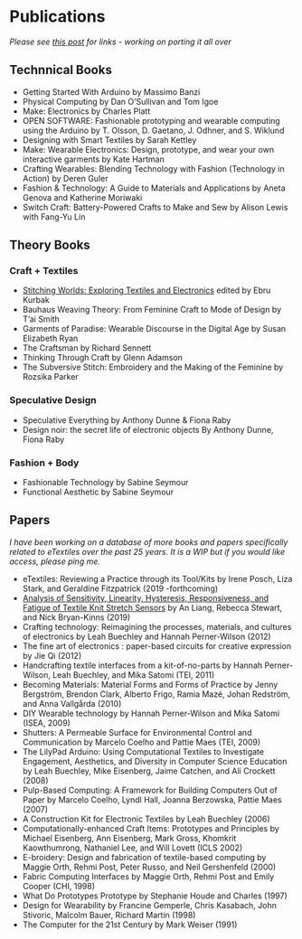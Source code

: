 # Publications
*Please see [this post](http://lizastark.com/compcraftfall2018/readings/) for links - working on porting it all over*

## Technnical Books
- Getting Started With Arduino by Massimo Banzi
- Physical Computing by Dan O’Sullivan and Tom Igoe
- Make: Electronics by Charles Platt
- OPEN SOFTWARE: Fashionable prototyping and wearable computing using the Arduino by T. Olsson, D. Gaetano, J. Odhner, and S. Wiklund
- Designing with Smart Textiles by Sarah Kettley
- Make: Wearable Electronics: Design, prototype, and wear your own interactive garments by Kate Hartman
- Crafting Wearables: Blending Technology with Fashion (Technology in Action) by Deren Guler
- Fashion & Technology: A Guide to Materials and Applications by Aneta Genova and Katherine Moriwaki
- Switch Craft: Battery-Powered Crafts to Make and Sew by Alison Lewis with Fang-Yu Lin

## Theory Books
### Craft + Textiles
- [Stitching Worlds: Exploring Textiles and Electronics](https://www.stitchingworlds.net/reflection-dissemination/book-stitching-worlds-exploring-textiles-and-electronics/) edited by Ebru Kurbak
- Bauhaus Weaving Theory: From Feminine Craft to Mode of Design by T’ai Smith
- Garments of Paradise: Wearable Discourse in the Digital Age by Susan Elizabeth Ryan
- The Craftsman by Richard Sennett
- Thinking Through Craft by Glenn Adamson
- The Subversive Stitch: Embroidery and the Making of the Feminine by Rozsika Parker

### Speculative Design
- Speculative Everything by Anthony Dunne & Fiona Raby
- Design noir: the secret life of electronic objects By Anthony Dunne, Fiona Raby

### Fashion + Body
- Fashionable Technology by Sabine Seymour
- Functional Aesthetic by Sabine Seymour

## Papers
*I have been working on a database of more books and papers specifically related to eTextiles over the past 25 years. It is a WIP but if you would like access, please ping me.*

- eTextiles: Reviewing a Practice through its Tool/Kits by Irene Posch, Liza Stark, and Geraldine Fitzpatrick (2019 -forthcoming)
- [Analysis of Sensitivity, Linearity, Hysteresis, Responsiveness, and Fatigue of Textile Knit Stretch Sensors](https://www.mdpi.com/1424-8220/19/16/3618) by An Liang, Rebecca Stewart, and Nick Bryan-Kinns (2019)
- Crafting technology: Reimagining the processes, materials, and cultures of electronics by Leah Buechley and Hannah Perner-Wilson (2012)
- The fine art of electronics : paper-based circuits for creative expression by Jie Qi (2012)
- Handcrafting textile interfaces from a kit-of-no-parts by Hannah Perner-Wilson, Leah Buechley, and Mika Satomi (TEI, 2011)
- Becoming Materials: Material Forms and Forms of Practice by Jenny Bergström, Brendon Clark, Alberto Frigo, Ramia Mazé, Johan Redström, and Anna Vallgårda (2010)
- DIY Wearable technology by Hannah Perner-Wilson and Mika Satomi (ISEA, 2009)
- Shutters: A Permeable Surface for Environmental Control and Communication by Marcelo Coelho and Pattie Maes (TEI, 2009)
- The LilyPad Arduino: Using Computational Textiles to Investigate Engagement, Aesthetics, and Diversity in Computer Science Education by Leah Buechley, Mike Eisenberg, Jaime Catchen, and Ali Crockett (2008)
- Pulp-Based Computing: A Framework for Building Computers Out of Paper by Marcelo Coelho, Lyndl Hall, Joanna Berzowska, Pattie Maes (2007)
- A Construction Kit for Electronic Textiles by Leah Buechley (2006)
- Computationally-enhanced Craft Items: Prototypes and Principles by Michael Eisenberg, Ann Eisenberg, Mark Gross, Khomkrit Kaowthumrong, Nathaniel Lee, and Will Lovett (ICLS 2002)
- E-broidery: Design and fabrication of textile-based computing by Maggie Orth, Rehmi Post, Peter Russo, and Neil Gershenfeld (2000)
- Fabric Computing Interfaces by Maggie Orth, Rehmi Post and Emily Cooper (CHI, 1998)
- What Do Prototypes Prototype by Stephanie Houde and Charles (1997)
- Design for Wearability by Francine Gemperle, Chris Kasabach, John Stivoric, Malcolm Bauer, Richard Martin (1998)
- The Computer for the 21st Century by Mark Weiser (1991)
